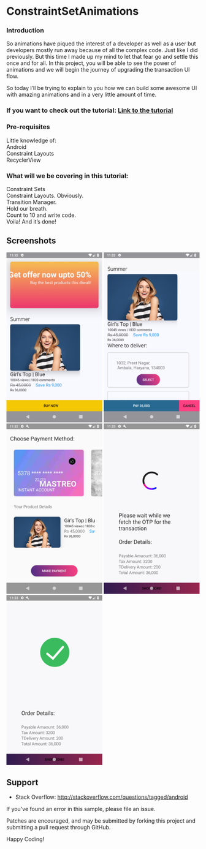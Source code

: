 # ConstraintSetAnimations

### Introduction
So animations have piqued the interest of a developer as well as a user but developers mostly run away because of all the complex code. Just like I did previously. But this time I made up my mind to let that fear go and settle this once and for all. In this project, you will be able to see the power of animations and we will begin the journey of upgrading the transaction UI flow.

So today I’ll be trying to explain to you how we can build some awesome UI with amazing animations and in a very little amount of time.

### If you want to check out the tutorial: [Link to the tutorial](https://medium.com/@dhruvamsharma/building-easy-animations-using-constraintsets-58515022bfe1)

### Pre-requisites
Little knowledge of: <br>
Android <br>
Constraint Layouts <br>
RecyclerView

### What will we be covering in this tutorial:
Constraint Sets<br>
Constraint Layouts. Obviously.<br>
Transition Manager.<br>
Hold our breath.<br>
Count to 10 and write code.<br>
Voila! And it’s done!


Screenshots
-----------

<img src="https://github.com/DhruvamSharma/ConstraintSetAnimations/blob/master/Part3/docs/Screenshot_1534356150.png" width="250"> <img src="https://github.com/DhruvamSharma/ConstraintSetAnimations/blob/master/Part3/docs/Screenshot_1534356156.png" width="250"> <img src="https://github.com/DhruvamSharma/ConstraintSetAnimations/blob/master/Part3/docs/Screenshot_1534356174.png" width="250"> <img src="https://github.com/DhruvamSharma/ConstraintSetAnimations/blob/master/Part3/docs/Screenshot_1534356180.png" width="250"> <img src="https://github.com/DhruvamSharma/ConstraintSetAnimations/blob/master/Part3/docs/Screenshot_1534356184.png" width="250"> 



Support
-------

- Stack Overflow: http://stackoverflow.com/questions/tagged/android

If you've found an error in this sample, please file an issue.

Patches are encouraged, and may be submitted by forking this project and
submitting a pull request through GitHub.

Happy Coding!
